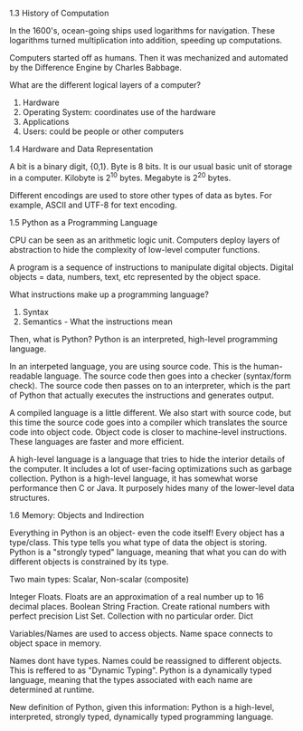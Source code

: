 1.3 History of Computation

In the 1600's, ocean-going ships used logarithms for navigation. These logarithms
turned multiplication into addition, speeding up computations.

Computers started off as humans. Then it was mechanized and automated by the Difference Engine by Charles Babbage.

What are the different logical layers of a computer?
1. Hardware
2. Operating System: coordinates use of the hardware
3. Applications
4. Users: could be people or other computers

1.4 Hardware and Data Representation

A bit is a binary digit, {0,1}. Byte is 8 bits. It is our usual basic unit of storage in a computer. Kilobyte is $2^{10}$ bytes. Megabyte is $2^{20}$ bytes.

Different encodings are used to store other types of data as bytes. For example, ASCII and UTF-8 for text encoding.

1.5 Python as a Programming Language

CPU can be seen as an arithmetic logic unit. Computers deploy layers of abstraction to hide the complexity of low-level computer functions.

A program is a sequence of instructions to manipulate digital objects. Digital objects = data, numbers, text, etc represented by the object space.

What instructions make up a programming language?
1. Syntax
2. Semantics - What the instructions mean

Then, what is Python? Python is an interpreted, high-level programming language. 

In an interpeted language, you are using source code. This is the human-readable language. The source code then goes into a checker (syntax/form check). The source code then passes on to an interpreter, which is the part of Python that actually executes the instructions and generates output.

A compiled language is a little different. We also start with source code, but this time the source code goes into a compiler which translates the source code into object code. Object code is closer to machine-level instructions. These languages are faster and more efficient.

A high-level language is a language that tries to hide the interior details of the computer. It includes a lot of user-facing optimizations such as garbage collection. Python is a high-level language, it has somewhat worse performance then C or Java. It purposely hides many of the lower-level data structures.

1.6 Memory: Objects and Indirection 

Everything in Python is an object- even the code itself!
Every object has a type/class. This type tells you what type of data the object is storing. Python is a "strongly typed" language, meaning that what you can do with different objects is constrained by its type.

Two main types: Scalar, Non-scalar (composite)

Integer
Floats. Floats are an approximation of a real number up to 16 decimal places.
Boolean
String
Fraction. Create rational numbers with perfect precision
List
Set. Collection with no particular order.
Dict

Variables/Names are used to access objects. Name space connects to object space in memory.

Names dont have types. Names could be reassigned to different objects. This is reffered to as "Dynamic Typing". Python is a dynamically typed language, meaning that the types associated with each name are determined at runtime.

New definition of Python, given this information: Python is a high-level, interpreted, strongly typed, dynamically typed programming language.